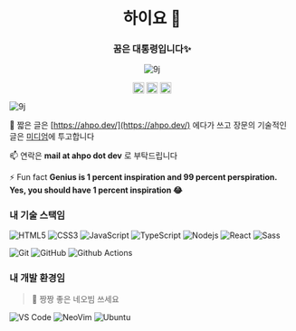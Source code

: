 <h1 align="center">하이요 👋</h1>
<h3 align="center">꿈은 대통령입니다✨</h3>
<p align="center"> <img src="https://github-readme-stats.vercel.app/api?username=9j&show_icons=true&theme=radical" alt="9j" /> </p>

<p align="center">
<a href="https://dev.to/00" target="blank"><img align="center" src="https://cdn.jsdelivr.net/npm/simple-icons@3.0.1/icons/dev-dot-to.svg" alt="00" height="20" width="20" /></a>
<a href="https://medium.com/@0e" target="blank"><img align="center" src="https://cdn.jsdelivr.net/npm/simple-icons@3.0.1/icons/medium.svg" alt="@0e" height="20" width="20" /></a>
<a href="https://linkedin.com/in/00o" target="blank"><img align="center" src="https://cdn.jsdelivr.net/npm/simple-icons@3.0.1/icons/linkedin.svg" alt="00o" height="20" width="20" /></a>
</p>

<p align="left"> <img src="https://komarev.com/ghpvc/?username=9j" alt="9j" /> </p>

📝 짧은 글은 [https://ahpo.dev/](https://ahpo.dev/) 에다가 쓰고 장문의 기술적인 글은 [미디엄](https://medium.com/@0e)에 투고합니다

📫 연락은 **mail at ahpo dot dev** 로 부탁드립니다

⚡ Fun fact **Genius is 1 percent inspiration and 99 percent perspiration. Yes, you should have 1 percent inspiration 😂**

### 내 기술 스택임

![HTML5](https://img.shields.io/badge/-HTML5-%23E44D27?style=flat-square&logo=html5&logoColor=ffffff)
![CSS3](https://img.shields.io/badge/-CSS3-%231572B6?style=flat-square&logo=css3)
![JavaScript](https://img.shields.io/badge/-JavaScript-%23F7DF1C?style=flat-square&logo=javascript&logoColor=000000&labelColor=%23F7DF1C&color=%23FFCE5A)
![TypeScript](https://img.shields.io/badge/-TypeScript-%23007ACC?style=flat-square&logo=typescript&logoColor=000000&labelColor=%230099ff&color=%23007ACC)
![Nodejs](https://img.shields.io/badge/-Nodejs-black?style=flat-square&logo=Node.js)
![React](https://img.shields.io/badge/-React-%23282C34?style=flat-square&logo=react)
![Sass](https://img.shields.io/badge/-Sass-%23CC6699?style=flat-square&logo=sass&logoColor=ffffff)

![Git](https://img.shields.io/badge/-Git-%23F05032?style=flat-square&logo=git&logoColor=%23ffffff)
![GitHub](https://img.shields.io/badge/-GitHub-181717?style=flat-square&logo=github)
![Github Actions](http://img.shields.io/badge/-Github%20Actions-2088FF?style=flat-square&logo=github-actions&logoColor=ffffff)

### 내 개발 환경임

> 💪 짱짱 좋은 네오빔 쓰세요

![VS Code](http://img.shields.io/badge/-VS%20Code-007ACC?style=flat-square&logo=visual-studio-code&logoColor=ffffff)
![NeoVim](http://img.shields.io/badge/-NeoVim-54a23d?style=flat-square&logo=neovim&logoColor=ffffff)
![Ubuntu](http://img.shields.io/badge/-Ubuntu-e95420?style=flat-square&logo=ubuntu&logoColor=ffffff)
